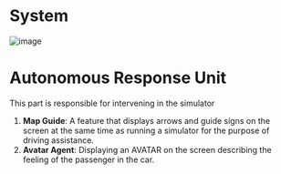 # System

![image](https://github.com/ArielMobileLab/System/assets/76939624/a380580e-8055-43fc-a9a6-a0f92336b989)

# Autonomous Response Unit

This part is responsible for intervening in the simulator
1) **Map Guide**: A feature that displays arrows and guide signs on the screen at the same time as running a simulator for the purpose of driving assistance.
2) **Avatar Agent**: Displaying an AVATAR on the screen describing the feeling of the passenger in the car.

